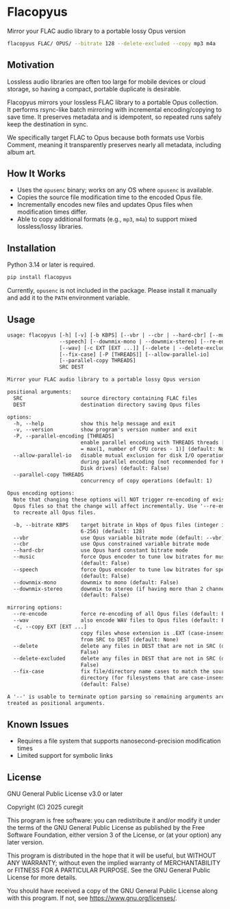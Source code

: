 # Flacopyus

Mirror your FLAC audio library to a portable lossy Opus version

```sh
flacopyus FLAC/ OPUS/ --bitrate 128 --delete-excluded --copy mp3 m4a
```

## Motivation

Lossless audio libraries are often too large for mobile devices or cloud storage, so having a compact, portable duplicate is desirable.

Flacopyus mirrors your lossless FLAC library to a portable Opus collection.
It performs rsync-like batch mirroring with incremental encoding/copying to save time.
It preserves metadata and is idempotent, so repeated runs safely keep the destination in sync.

We specifically target FLAC to Opus because both formats use Vorbis Comment, meaning it transparently preserves nearly all metadata, including album art.

## How It Works

- Uses the `opusenc` binary; works on any OS where `opusenc` is available.
- Copies the source file modification time to the encoded Opus file.
- Incrementally encodes new files and updates Opus files when modification times differ.
- Able to copy additional formats (e.g., `mp3`, `m4a`) to support mixed lossless/lossy libraries.

## Installation

Python 3.14 or later is required.

```sh
pip install flacopyus
```

Currently, `opusenc` is not included in the package.
Please install it manually and add it to the `PATH` environment variable.

## Usage

```txt
usage: flacopyus [-h] [-v] [-b KBPS] [--vbr | --cbr | --hard-cbr] [--music |
                 --speech] [--downmix-mono | --downmix-stereo] [--re-encode]
                 [--wav] [-c EXT [EXT ...]] [--delete | --delete-excluded]
                 [--fix-case] [-P [THREADS]] [--allow-parallel-io]
                 [--parallel-copy THREADS]
                 SRC DEST

Mirror your FLAC audio library to a portable lossy Opus version

positional arguments:
  SRC                   source directory containing FLAC files
  DEST                  destination directory saving Opus files

options:
  -h, --help            show this help message and exit
  -v, --version         show program's version number and exit
  -P, --parallel-encoding [THREADS]
                        enable parallel encoding with THREADS threads [THREADS
                        = max(1, number of CPU cores - 1)] (default: None)
  --allow-parallel-io   disable mutual exclusion for disk I/O operations
                        during parallel encoding (not recommended for Hard
                        Disk drives) (default: False)
  --parallel-copy THREADS
                        concurrency of copy operations (default: 1)

Opus encoding options:
  Note that changing these options will NOT trigger re-encoding of existing
  Opus files so that the change will affect incrementally. Use '--re-encode'
  to recreate all Opus files.

  -b, --bitrate KBPS    target bitrate in kbps of Opus files (integer in
                        6-256) (default: 128)
  --vbr                 use Opus variable bitrate mode (default: --vbr)
  --cbr                 use Opus constrained variable bitrate mode
  --hard-cbr            use Opus hard constant bitrate mode
  --music               force Opus encoder to tune low bitrates for music
                        (default: False)
  --speech              force Opus encoder to tune low bitrates for speech
                        (default: False)
  --downmix-mono        downmix to mono (default: False)
  --downmix-stereo      downmix to stereo (if having more than 2 channels)
                        (default: False)

mirroring options:
  --re-encode           force re-encoding of all Opus files (default: False)
  --wav                 also encode WAV files to Opus files (default: False)
  -c, --copy EXT [EXT ...]
                        copy files whose extension is .EXT (case-insensitive)
                        from SRC to DEST (default: None)
  --delete              delete any files in DEST that are not in SRC (default:
                        False)
  --delete-excluded     delete any files in DEST that are not in SRC (default:
                        False)
  --fix-case            fix file/directory name cases to match the source
                        directory (for filesystems that are case-insensitive)
                        (default: False)

A '--' is usable to terminate option parsing so remaining arguments are
treated as positional arguments.
```

## Known Issues

- Requires a file system that supports nanosecond-precision modification times
- Limited support for symbolic links

## License

GNU General Public License v3.0 or later

Copyright (C) 2025 curegit

This program is free software: you can redistribute it and/or modify it under the terms of the GNU General Public License as published by the Free Software Foundation, either version 3 of the License, or (at your option) any later version.

This program is distributed in the hope that it will be useful, but WITHOUT ANY WARRANTY; without even the implied warranty of MERCHANTABILITY or FITNESS FOR A PARTICULAR PURPOSE.
See the GNU General Public License for more details.

You should have received a copy of the GNU General Public License along with this program.
If not, see <https://www.gnu.org/licenses/>.
